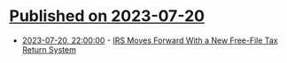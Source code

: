# [Published on 2023-07-20](index.md)

* [2023-07-20, 22:00:00](https://yro.slashdot.org/story/23/07/20/2019245/irs-moves-forward-with-a-new-free-file-tax-return-system?utm_source=rss1.0mainlinkanon&utm_medium=feed) - [IRS Moves Forward With a New Free-File Tax Return System](https://yro.slashdot.org/story/23/07/20/2019245/irs-moves-forward-with-a-new-free-file-tax-return-system?utm_source=rss1.0mainlinkanon&utm_medium=feed)
